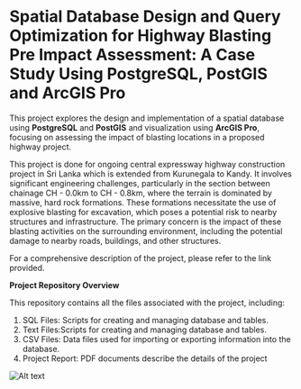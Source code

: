 # Spatial Database Design and Query Optimization for Highway Blasting Pre Impact Assessment: A Case Study Using PostgreSQL,  PostGIS and ArcGIS Pro

This project explores the design and implementation of a spatial database using **PostgreSQL** and **PostGIS** and visualization using **ArcGIS Pro**, focusing on assessing the impact of blasting locations in a proposed highway project.

This project is done for ongoing central expressway highway construction project in Sri Lanka which is extended from Kurunegala to Kandy. It involves significant engineering challenges, particularly in the section between chainage CH - 0.0km to CH - 0.8km, where the terrain is dominated by massive, hard rock formations. These formations necessitate the use of explosive blasting for excavation, which poses a potential risk to nearby structures and infrastructure. The primary concern is the impact of these blasting activities on the surrounding environment, including the potential damage to nearby roads, buildings, and other structures.

For a comprehensive description of the project, please refer to the link provided.

**Project Repository Overview**

This repository contains all the files associated with the project, including:

1. SQL Files: Scripts for creating and managing database and tables.
2. Text Files:Scripts for creating and managing database and tables.
3. CSV Files: Data files used for importing or exporting information into the database.
4. Project Report: PDF documents describe the details of the project

![Alt text]([https://example.com/path/to/image.png](https://www.google.com/imgres?q=magenta&imgurl=https%3A%2F%2Fmoltondiscount.de%2Fmedia%2Fee%2F3e%2Fdd%2F1647894326%2FDekomolton%2520magenta%2520260%2520cm%2520breit%2C%2520Vorderseite.jpg&imgrefurl=https%3A%2F%2Fmoltondiscount.de%2Fdekomolton-magenta-260cm-meterware-b1%2F86&docid=PTrNlYfm1MaijM&tbnid=Zi1gZrIgbfXYnM&vet=12ahUKEwikn8DpgeiHAxUf9wIHHTQLDy4QM3oECFgQAA..i&w=600&h=600&hcb=2&ved=2ahUKEwikn8DpgeiHAxUf9wIHHTQLDy4QM3oECFgQAA))

